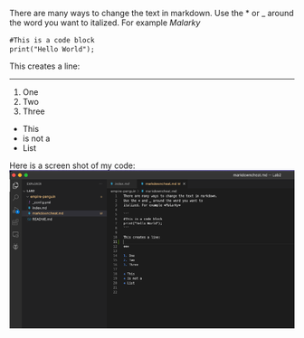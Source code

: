 There are many ways to change the text in markdown.
Use the * or _ around the word you want to
italized. For example *Malarky*

```
#This is a code block
print("Hello World");
```

This creates a line:

***

1. One
2. Two
3. Three

* This 
* is not a 
* List

Here is a screen shot of my code:
![Image](./images/ss.png)
